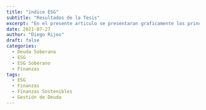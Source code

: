 ```yaml
---
title: "índice ESG"
subtitle: "Resultados de la Tesis"
excerpt: "En el presente articulo se presentaran graficamente los principales resultados a los que se ha arribado en la creación del índice calculado con la metodología planteada en la Tesis de Maestría que presente para la obtención del titulo de Magister en Finanzas"
date: 2021-07-27
author: "Diego Rijos"
draft: false
categories:
  - Deuda Soberana
  - ESG
  - ESG Soberano
  - Finanzas
tags:
  - ESG
  - Finanzas
  - Finanzas Sostenibles
  - Gestión de Deuda
---
```


